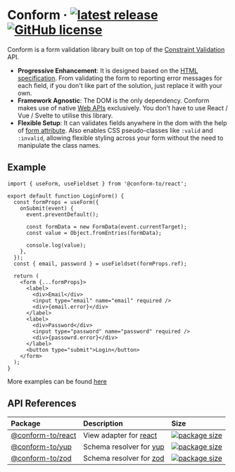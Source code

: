 # Conform &middot; [![latest release](https://img.shields.io/github/v/release/edmundhung/conform?include_prereleases)](https://github.com/edmundhung/conform/releases) [![GitHub license](https://img.shields.io/github/license/edmundhung/conform)](https://github.com/edmundhung/conform/blob/main/LICENSE)

Conform is a form validation library built on top of the [Constraint Validation](https://caniuse.com/constraint-validation) API.

- **Progressive Enhancement**: It is designed based on the [HTML specification](https://html.spec.whatwg.org/dev/form-control-infrastructure.html#the-constraint-validation-api). From validating the form to reporting error messages for each field, if you don't like part of the solution, just replace it with your own.
- **Framework Agnostic**: The DOM is the only dependency. Conform makes use of native [Web APIs](https://developer.mozilla.org/en-US/docs/Web/API) exclusively. You don't have to use React / Vue / Svelte to utilise this library.
- **Flexible Setup**: It can validates fields anywhere in the dom with the help of [form attribute](https://developer.mozilla.org/en-US/docs/Web/HTML/Element/input#form). Also enables CSS pseudo-classes like `:valid` and `:invalid`, allowing flexible styling across your form without the need to manipulate the class names.

## Example

```tsx
import { useForm, useFieldset } from '@conform-to/react';

export default function LoginForm() {
  const formProps = useForm({
    onSubmit(event) {
      event.preventDefault();

      const formData = new FormData(event.currentTarget);
      const value = Object.fromEntries(formData);

      console.log(value);
    },
  });
  const { email, password } = useFieldset(formProps.ref);

  return (
    <form {...formProps}>
      <label>
        <div>Email</div>
        <input type="email" name="email" required />
        <div>{email.error}</div>
      </label>
      <label>
        <div>Password</div>
        <input type="password" name="password" required />
        <div>{passowrd.error}</div>
      </label>
      <button type="submit">Login</button>
    </form>
  );
}
```

More examples can be found [here](examples)

## API References

<!-- prettier-ignore-start -->
| Package | Description | Size |
| :------ | :---------- | :--- |
| [@conform-to/react](packages/conform-react) | View adapter for [react](https://github.com/facebook/react)  | [![package size](https://img.shields.io/bundlephobia/minzip/@conform-to/react)](https://bundlephobia.com/package/@conform-to/react) |
| [@conform-to/yup](packages/conform-yup) | Schema resolver for [yup](https://github.com/jquense/yup) | [![package size](https://img.shields.io/bundlephobia/minzip/@conform-to/yup)](https://bundlephobia.com/package/@conform-to/yup) |
| [@conform-to/zod](packages/conform-zod) | Schema resolver for [zod](https://github.com/colinhacks/zod) | [![package size](https://img.shields.io/bundlephobia/minzip/@conform-to/zod)](https://bundlephobia.com/package/@conform-to/zod) |
<!-- prettier-ignore-end -->
